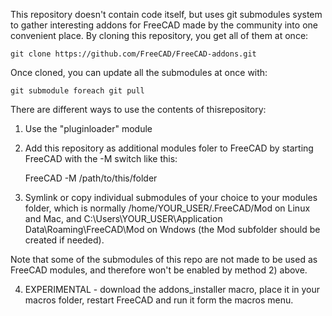 This repository doesn't contain code itself, but uses git submodules system to 
gather interesting addons for FreeCAD made by the community into one convenient
place. By cloning this repository, you get all of them at once:

    git clone https://github.com/FreeCAD/FreeCAD-addons.git

Once cloned, you can update all the submodules at once with:

    git submodule foreach git pull

There are different ways to use the contents of thisrepository:

1) Use the "pluginloader" module

2) Add this repository as additional modules foler to FreeCAD
by starting FreeCAD with the -M switch like this:

    FreeCAD -M /path/to/this/folder
    
3) Symlink or copy individual submodules of your choice to
your modules folder, which is normally /home/YOUR_USER/.FreeCAD/Mod
on Linux and Mac, and C:\Users\YOUR_USER\Application Data\Roaming\FreeCAD\Mod
on Wndows (the Mod subfolder should be created if needed).
    
Note that some of the submodules of this repo are not made to be used as
FreeCAD modules, and therefore won't be enabled by method 2) above.

4) EXPERIMENTAL - download the addons_installer macro, place it in your macros
folder, restart FreeCAD and run it form the macros menu.
